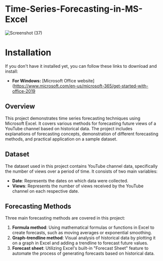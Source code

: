 # Time-Series-Forecasting-in-MS-Excel
![Screenshot (37)](https://github.com/PranjalSarnaik21/Time-Series-Forecasting-in-MS-Excel/assets/158582133/5d349c9d-2caf-40c9-bb57-37ca9575ed27)

# Installation
If you don't have it installed yet, you can follow these links to download and install:
- **For Windows:** [Microsoft Office website](https://www.microsoft.com/en-us/microsoft-365/get-started-with-office-2019

## Overview
This project demonstrates time series forecasting techniques using Microsoft Excel. It covers various methods for forecasting future views of a YouTube channel based on historical data. The project includes explanations of forecasting concepts, demonstration of different forecasting methods, and practical application on a sample dataset.

## Dataset
The dataset used in this project contains YouTube channel data, specifically the number of views over a period of time. It consists of two main variables:
- **Date**: Represents the dates on which data were collected.
- **Views**: Represents the number of views received by the YouTube channel on each respective date.

## Forecasting Methods
Three main forecasting methods are covered in this project:
1. **Formula method**: Using mathematical formulas or functions in Excel to create forecasts, such as moving averages or exponential smoothing.
2. **Graph-trendline method**: Visual analysis of historical data by plotting it on a graph in Excel and adding a trendline to forecast future values.
3. **Forecast sheet**: Utilizing Excel's built-in "Forecast Sheet" feature to automate the process of generating forecasts based on historical data.


